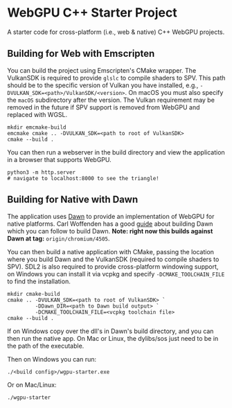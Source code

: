 # WebGPU C++ Starter Project

A starter code for cross-platform (i.e., web & native) C++ WebGPU projects.

## Building for Web with Emscripten

You can build the project using Emscripten's CMake wrapper. The VulkanSDK is
required to provide `glslc` to compile shaders to SPV. This path should be
to the specific version of Vulkan you have installed, e.g., `-DVULKAN_SDK=<path>/VulkanSDK/<version>`.
On macOS you must also specify the `macOS` subdirectory after the version.
The Vulkan requirement may be removed in the future if SPV support is removed from WebGPU
and replaced with WGSL.

```
mkdir emcmake-build
emcmake cmake .. -DVULKAN_SDK=<path to root of VulkanSDK>
cmake --build .
```

You can then run a webserver in the build directory and view the application in
a browser that supports WebGPU.

```
python3 -m http.server
# navigate to localhost:8000 to see the triangle!
```

## Building for Native with Dawn

The application uses [Dawn](https://dawn.googlesource.com/dawn/) to provide an
implementation of WebGPU for native platforms. Carl Woffenden has a good
[guide](https://github.com/cwoffenden/hello-webgpu/blob/master/lib/README.md)
about building Dawn which you can follow to build Dawn.
**Note: right now this builds against Dawn at tag:** `origin/chromium/4505`.

You can then build a native application with CMake, passing the location
where you build Dawn and the VulkanSDK (required to compile shaders to SPV).
SDL2 is also required to provide cross-platform windowing support, on Windows
you can install it via vcpkg and specify `-DCMAKE_TOOLCHAIN_FILE` to find the
installation.

```
mkdir cmake-build
cmake .. -DVULKAN_SDK=<path to root of VulkanSDK> `
         -DDawn_DIR=<path to Dawn build output> `
         -DCMAKE_TOOLCHAIN_FILE=<vcpkg toolchain file>
cmake --build .
```

If on Windows copy over the dll's in Dawn's build directory,
and you can then run the native app. On Mac or Linux, the dylibs/sos
just need to be in the path of the executable.

Then on Windows you can run:

```
./<build config>/wgpu-starter.exe
```

Or on Mac/Linux:

```
./wgpu-starter
```
